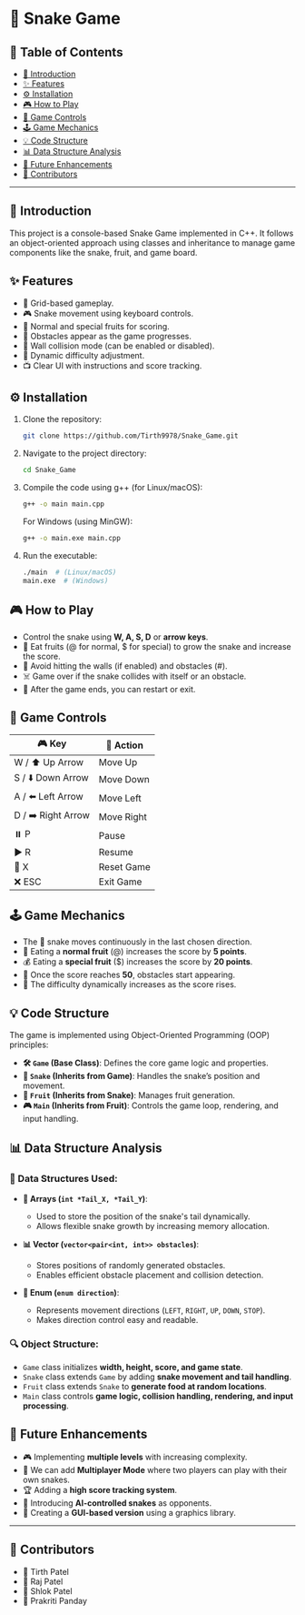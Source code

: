 # 🐍 Snake Game

## 📌 Table of Contents
- [📖 Introduction](#📖-introduction)
- [✨ Features](#✨-features)
- [⚙️ Installation](#⚙️-installation)
- [🎮 How to Play](#🎮-how-to-play)
- [🎯 Game Controls](#🎯-game-controls)
- [🕹️ Game Mechanics](#🕹️-game-mechanics)
- [💡 Code Structure](#💡-code-structure)
- [📊 Data Structure Analysis](#📊-data-structure-analysis)
- [🚀 Future Enhancements](#🚀-future-enhancements)
- [👥 Contributors](#👥-contributors)

---

## 📖 Introduction
This project is a console-based Snake Game implemented in C++. It follows an object-oriented approach using classes and inheritance to manage game components like the snake, fruit, and game board.

## ✨ Features
- 🎯 Grid-based gameplay.
- 🎮 Snake movement using keyboard controls.
- 🍏 Normal and special fruits for scoring.
- 🚧 Obstacles appear as the game progresses.
- 🧱 Wall collision mode (can be enabled or disabled).
- 🔄 Dynamic difficulty adjustment.
- 📺 Clear UI with instructions and score tracking.

## ⚙️ Installation
1. Clone the repository:
   ```sh
   git clone https://github.com/Tirth9978/Snake_Game.git
   ```
2. Navigate to the project directory:
   ```sh
   cd Snake_Game
   ```
3. Compile the code using g++ (for Linux/macOS):
   ```sh
   g++ -o main main.cpp
   ```
   For Windows (using MinGW):
   ```sh
   g++ -o main.exe main.cpp
   ```
4. Run the executable:
   ```sh
   ./main  # (Linux/macOS)
   main.exe  # (Windows)
   ```

## 🎮 How to Play
- Control the snake using **W, A, S, D** or **arrow keys**.
- 🍏 Eat fruits (@ for normal, $ for special) to grow the snake and increase the score.
- 🚧 Avoid hitting the walls (if enabled) and obstacles (#).
- ☠️ Game over if the snake collides with itself or an obstacle.
- 🔄 After the game ends, you can restart or exit.

## 🎯 Game Controls
| 🎮 Key   | 🏹 Action |
|-------|--------|
| W / ⬆️ Up Arrow   | Move Up |
| S / ⬇️ Down Arrow | Move Down |
| A / ⬅️ Left Arrow | Move Left |
| D / ➡️ Right Arrow | Move Right |
| ⏸️ P | Pause |
| ▶️ R | Resume |
| 🔄 X | Reset Game |
| ❌ ESC | Exit Game |

## 🕹️ Game Mechanics
- The 🐍 snake moves continuously in the last chosen direction.
- 🍏 Eating a **normal fruit** (@) increases the score by **5 points**.
- 💰 Eating a **special fruit** ($) increases the score by **20 points**.
- 🚧 Once the score reaches **50**, obstacles start appearing.
- 🔼 The difficulty dynamically increases as the score rises.

## 💡 Code Structure
The game is implemented using Object-Oriented Programming (OOP) principles:

- **🛠️ `Game` (Base Class)**: Defines the core game logic and properties.
- **🐍 `Snake` (Inherits from Game)**: Handles the snake’s position and movement.
- **🍏 `Fruit` (Inherits from Snake)**: Manages fruit generation.
- **🎮 `Main` (Inherits from Fruit)**: Controls the game loop, rendering, and input handling.

## 📊 Data Structure Analysis
### 📂 Data Structures Used:
- **📌 Arrays (`int *Tail_X, *Tail_Y`)**:
  - Used to store the position of the snake's tail dynamically.
  - Allows flexible snake growth by increasing memory allocation.

- **📊 Vector (`vector<pair<int, int>> obstacles`)**:
  - Stores positions of randomly generated obstacles.
  - Enables efficient obstacle placement and collision detection.

- **🔢 Enum (`enum direction`)**:
  - Represents movement directions (`LEFT`, `RIGHT`, `UP`, `DOWN`, `STOP`).
  - Makes direction control easy and readable.

### 🔍 Object Structure:
- `Game` class initializes **width, height, score, and game state**.
- `Snake` class extends `Game` by adding **snake movement and tail handling**.
- `Fruit` class extends `Snake` to **generate food at random locations**.
- `Main` class controls **game logic, collision handling, rendering, and input processing**.

## 🚀 Future Enhancements
- 🎮 Implementing **multiple levels** with increasing complexity.
- 👥 We can add **Multiplayer Mode** where two players can play with their own snakes.
- 🏆 Adding a **high score tracking system**.
- 🤖 Introducing **AI-controlled snakes** as opponents.
- 🎨 Creating a **GUI-based version** using a graphics library.

---

## 👥 Contributors
- 🏅 Tirth Patel
- 🏅 Raj Patel
- 🏅 Shlok Patel
- 🏅 Prakriti Panday
